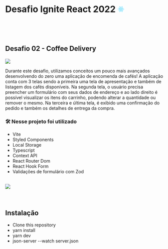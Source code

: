 # Desafio Ignite React 2022 <img width="20" height="20" src="https://raw.githubusercontent.com/devicons/devicon/master/icons/react/react-original.svg" />

<br />

&nbsp;

## Desafio 02 - Coffee Delivery
<img src="https://user-images.githubusercontent.com/71772559/178171983-f724d1a7-deb4-4d13-aa92-09e1cac4ec36.png" align="center" />

Durante este desafio, utilizamos conceitos um pouco mais avançados desenvolvendo do zero uma aplicação de encomenda de cafés! A aplicação conta com 3 telas sendo a primeira uma tela de apresentação e também de listagem dos cafés disponíveis. Na segunda tela, o usuário precisa preencher um formulário com seus dados de endereço e ao lado direito é possível visualizar os itens do carrinho, podendo alterar a quantidade ou remover o mesmo. Na terceira e última tela, é exibido uma confirmação do pedido e também os detalhes de entrega da compra.

### 🛠️ Nesse projeto foi utilizado

* Vite
* Styled Components
* Local Storage
* Typescript
* Context API
* React Router Dom
* React Hook Form
* Validações de formulário com Zod

<br />


<a href="https://www.figma.com/file/5yT9ZzZmRQRS4yivGGB3pl/Coffee-Delivery/duplicate" target="_blank">
<img src="https://user-images.githubusercontent.com/71772559/178192253-4fe4757c-de57-4878-a38c-a483c25670b1.png" />
</a>

&nbsp;


## Instalação

* Clone this repository
* yarn install
* yarn dev
* json-server --watch server.json  
